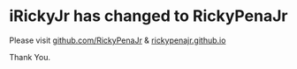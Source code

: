 <!---------------------------------------------------------------
# irickyjr.github.io

<h1> iRickyJr has changed to RickyPenaJr</h1>
<p>Please visit github.com/RickyPenaJr 
rickypenajr.github.io</p>
<p>Thank You.</p>
----------------------------------------------------------------->


<!DOCTYPE html>
<html>
<head>
  <meta charset="utf-8">
</head>
<body>
  <h1>iRickyJr has changed to RickyPenaJr</h1>
  <p>Please visit <a href="https://github.com/RickyPenaJr">github.com/RickyPenaJr</a> &amp; <a href="https://rickypenajr.github.io">rickypenajr.github.io</a></p>
  <p>Thank You.</p>
</body>
</html>
